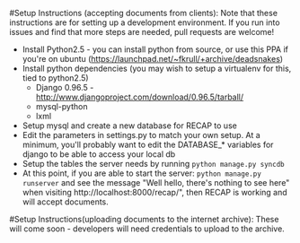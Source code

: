 #Setup Instructions (accepting documents from clients): 
Note that these instructions are for setting up a development environment. If you run into issues and find that more steps are needed, pull requests are welcome!

- Install Python2.5 - you can install python from source, or use this PPA if you're on ubuntu (https://launchpad.net/~fkrull/+archive/deadsnakes)
- Install python dependencies (you may wish to setup a virtualenv for this, tied to python2.5)
   * Django 0.96.5 - http://www.djangoproject.com/download/0.96.5/tarball/ 
   * mysql-python
   * lxml
- Setup mysql and create a new database for RECAP to use 
- Edit the parameters in settings.py to match your own setup. At a minimum, you'll probably want to edit the DATABASE_* variables for django to be able to access your local db
- Setup the tables the server needs by running `python manage.py syncdb`
- At this point, if you are able to start the server: `python manage.py runserver` and see the message "Well hello, there's nothing to see here" when visiting http://localhost:8000/recap/", then RECAP is working and will accept documents.


#Setup Instructions(uploading documents to the internet archive):
These will come soon - developers will need credentials to upload to the archive.
